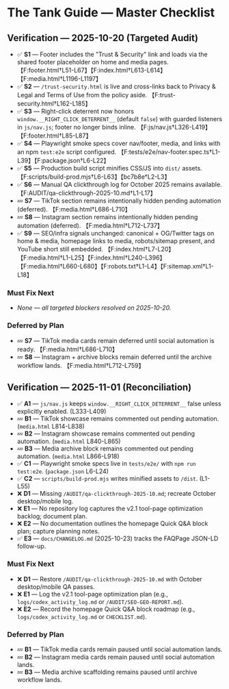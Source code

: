 # The Tank Guide — Master Checklist

## Verification — 2025-10-20 (Targeted Audit)
- ✅ **S1** — Footer includes the "Trust & Security" link and loads via the shared footer placeholder on home and media pages. 【F:footer.html†L51-L67】【F:index.html†L613-L614】【F:media.html†L1196-L1197】
- ✅ **S2** — `/trust-security.html` is live and cross-links back to Privacy & Legal and Terms of Use from the policy aside. 【F:trust-security.html†L162-L185】
- ✅ **S3** — Right-click deterrent now honors `window.__RIGHT_CLICK_DETERRENT__` (default `false`) with guarded listeners in `js/nav.js`; footer no longer binds inline. 【F:js/nav.js†L326-L419】【F:footer.html†L85-L87】
- ✅ **S4** — Playwright smoke specs cover nav/footer, media, and links with an npm `test:e2e` script configured. 【F:tests/e2e/nav-footer.spec.ts†L1-L39】【F:package.json†L6-L22】
- ✅ **S5** — Production build script minifies CSS/JS into `dist/` assets. 【F:scripts/build-prod.mjs†L6-L63】【bc7b8e†L2-L3】
- ✅ **S6** — Manual QA clickthrough log for October 2025 remains available. 【F:AUDIT/qa-clickthrough-2025-10.md†L1-L17】
- 💤 **S7** — TikTok section remains intentionally hidden pending automation (deferred). 【F:media.html†L686-L710】
- 💤 **S8** — Instagram section remains intentionally hidden pending automation (deferred). 【F:media.html†L712-L737】
- ✅ **S9** — SEO/infra signals unchanged: canonical + OG/Twitter tags on home & media, homepage links to media, robots/sitemap present, and YouTube short still embedded. 【F:index.html†L7-L20】【F:media.html†L1-L25】【F:index.html†L240-L396】【F:media.html†L660-L680】【F:robots.txt†L1-L4】【F:sitemap.xml†L1-L18】

### Must Fix Next
- _None — all targeted blockers resolved on 2025-10-20._

### Deferred by Plan
- 💤 **S7** — TikTok media cards remain deferred until social automation is ready. 【F:media.html†L686-L710】
- 💤 **S8** — Instagram + archive blocks remain deferred until the archive workflow lands. 【F:media.html†L712-L759】

## Verification — 2025-11-01 (Reconciliation)
- ✅ **A1** — `js/nav.js` keeps `window.__RIGHT_CLICK_DETERRENT__` false unless explicitly enabled. (L333-L409)
- 💤 **B1** — TikTok showcase remains commented out pending automation. (`media.html` L814-L838)
- 💤 **B2** — Instagram showcase remains commented out pending automation. (`media.html` L840-L865)
- 💤 **B3** — Media archive block remains commented out pending automation. (`media.html` L866-L918)
- ✅ **C1** — Playwright smoke specs live in `tests/e2e/` with `npm run test:e2e`. (`package.json` L6-L24)
- ✅ **C2** — `scripts/build-prod.mjs` writes minified assets to `/dist`. (L1-L55)
- ❌ **D1** — Missing `/AUDIT/qa-clickthrough-2025-10.md`; recreate October desktop/mobile log.
- ❌ **E1** — No repository log captures the v2.1 tool-page optimization backlog; document plan.
- ❌ **E2** — No documentation outlines the homepage Quick Q&A block plan; capture planning notes.
- ✅ **E3** — `docs/CHANGELOG.md` (2025-10-23) tracks the FAQPage JSON-LD follow-up.

### Must Fix Next
- ❌ **D1** — Restore `/AUDIT/qa-clickthrough-2025-10.md` with October desktop/mobile QA passes.
- ❌ **E1** — Log the v2.1 tool-page optimization plan (e.g., `logs/codex_activity_log.md` or `/AUDIT/SEO-GEO-REPORT.md`).
- ❌ **E2** — Record the homepage Quick Q&A block roadmap (e.g., `logs/codex_activity_log.md` or `CHECKLIST.md`).

### Deferred by Plan
- 💤 **B1** — TikTok media cards remain paused until social automation lands.
- 💤 **B2** — Instagram media cards remain paused until social automation lands.
- 💤 **B3** — Media archive scaffolding remains paused until archive workflow lands.

